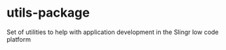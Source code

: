 # utils-package
Set of utilities to help with application development in the Slingr low code platform
